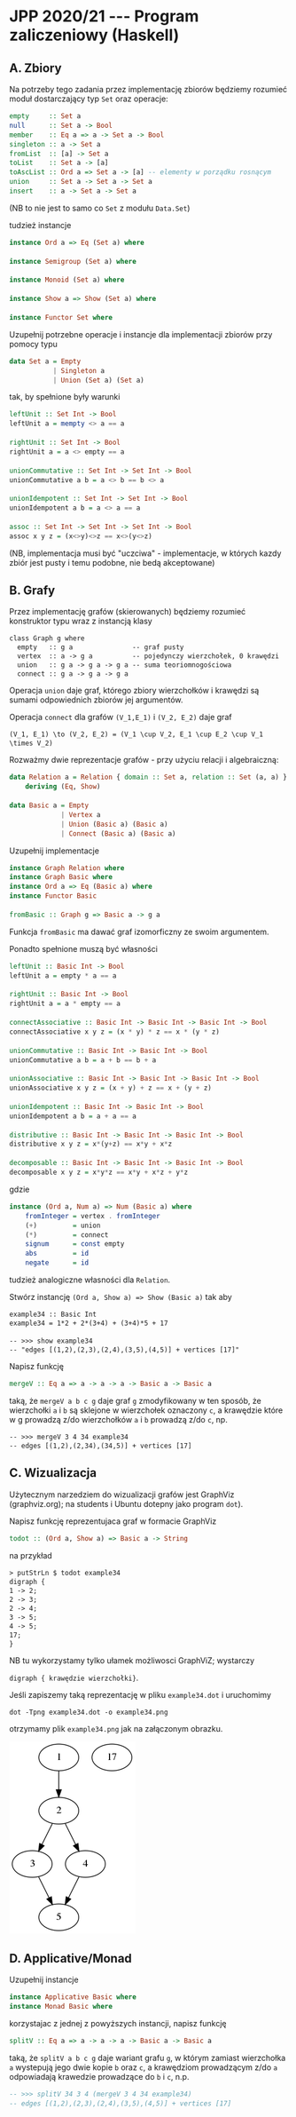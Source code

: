 # JPP 2020/21 --- Program zaliczeniowy (Haskell)

## A. Zbiory

Na potrzeby tego zadania przez implementację zbiorów będziemy rozumieć moduł dostarczający typ `Set` oraz operacje:

``` haskell
empty     :: Set a
null      :: Set a -> Bool
member    :: Eq a => a -> Set a -> Bool
singleton :: a -> Set a
fromList  :: [a] -> Set a
toList    :: Set a -> [a]
toAscList :: Ord a => Set a -> [a] -- elementy w porządku rosnącym
union     :: Set a -> Set a -> Set a
insert    :: a -> Set a -> Set a
```

(NB to nie jest to samo co `Set` z modułu `Data.Set`)

tudzież instancje

``` haskell
instance Ord a => Eq (Set a) where

instance Semigroup (Set a) where

instance Monoid (Set a) where

instance Show a => Show (Set a) where

instance Functor Set where
```

Uzupełnij potrzebne operacje i instancje dla implementacji zbiorów przy pomocy typu

``` haskell
data Set a = Empty
           | Singleton a
           | Union (Set a) (Set a)
```

tak, by spełnione były warunki

``` haskell
leftUnit :: Set Int -> Bool
leftUnit a = mempty <> a == a

rightUnit :: Set Int -> Bool
rightUnit a = a <> empty == a

unionCommutative :: Set Int -> Set Int -> Bool
unionCommutative a b = a <> b == b <> a

unionIdempotent :: Set Int -> Set Int -> Bool
unionIdempotent a b = a <> a == a

assoc :: Set Int -> Set Int -> Set Int -> Bool
assoc x y z = (x<>y)<>z == x<>(y<>z)
```

(NB, implementacja musi być "uczciwa" - implementacje, w których kazdy zbiór jest pusty i temu podobne,
 nie bedą akceptowane)


## B. Grafy

Przez implementację grafów (skierowanych) będziemy rozumieć konstruktor typu wraz z instancją klasy

```
class Graph g where
  empty   :: g a               -- graf pusty
  vertex  :: a -> g a          -- pojedynczy wierzchołek, 0 krawędzi
  union   :: g a -> g a -> g a -- suma teoriomnogościowa
  connect :: g a -> g a -> g a
```

Operacja `union` daje graf, którego zbiory wierzchołków i krawędzi są sumami odpowiednich zbiorów jej argumentów.

Operacja `connect` dla grafów `(V_1,E_1)` i `(V_2, E_2)` daje graf
```
(V_1, E_1) \to (V_2, E_2) = (V_1 \cup V_2, E_1 \cup E_2 \cup V_1 \times V_2)
```

Rozważmy dwie reprezentacje grafów - przy użyciu relacji i algebraiczną:

``` haskell
data Relation a = Relation { domain :: Set a, relation :: Set (a, a) }
    deriving (Eq, Show)

data Basic a = Empty
             | Vertex a
             | Union (Basic a) (Basic a)
             | Connect (Basic a) (Basic a)
```

Uzupełnij implementacje

``` haskell
instance Graph Relation where
instance Graph Basic where
instance Ord a => Eq (Basic a) where
instance Functor Basic

fromBasic :: Graph g => Basic a -> g a
```

Funkcja `fromBasic` ma dawać graf izomorficzny ze swoim argumentem.

Ponadto spełnione muszą być własności

``` haskell
leftUnit :: Basic Int -> Bool
leftUnit a = empty * a == a

rightUnit :: Basic Int -> Bool
rightUnit a = a * empty == a

connectAssociative :: Basic Int -> Basic Int -> Basic Int -> Bool
connectAssociative x y z = (x * y) * z == x * (y * z)

unionCommutative :: Basic Int -> Basic Int -> Bool
unionCommutative a b = a + b == b + a

unionAssociative :: Basic Int -> Basic Int -> Basic Int -> Bool
unionAssociative x y z = (x + y) + z == x + (y + z)

unionIdempotent :: Basic Int -> Basic Int -> Bool
unionIdempotent a b = a + a == a

distributive :: Basic Int -> Basic Int -> Basic Int -> Bool
distributive x y z = x*(y+z) == x*y + x*z

decomposable :: Basic Int -> Basic Int -> Basic Int -> Bool
decomposable x y z = x*y*z == x*y + x*z + y*z
```

gdzie

``` haskell
instance (Ord a, Num a) => Num (Basic a) where
    fromInteger = vertex . fromInteger
    (+)         = union
    (*)         = connect
    signum      = const empty
    abs         = id
    negate      = id
```

tudzież analogiczne własności dla `Relation`.

Stwórz instancję `(Ord a, Show a) => Show (Basic a)` tak aby

```
example34 :: Basic Int
example34 = 1*2 + 2*(3+4) + (3+4)*5 + 17

-- >>> show example34
-- "edges [(1,2),(2,3),(2,4),(3,5),(4,5)] + vertices [17]"
```

Napisz funkcję

``` haskell
mergeV :: Eq a => a -> a -> a -> Basic a -> Basic a
```

taką, że `mergeV a b c g` daje graf `g` zmodyfikowany w ten sposób, że wierzchołki
`a` i `b` są sklejone w wierzchołek oznaczony `c`,
a krawędzie które w g prowadzą z/do wierzchołków `a` i `b` prowadzą z/do `c`, np.

```
-- >>> mergeV 3 4 34 example34
-- edges [(1,2),(2,34),(34,5)] + vertices [17]
```

## C. Wizualizacja

Użytecznym narzedziem do wizualizacji grafów jest GraphViz (graphviz.org); na students i Ubuntu dotepny jako program `dot`).

Napisz funkcję reprezentujaca graf w formacie GraphViz

``` haskell
todot :: (Ord a, Show a) => Basic a -> String
```

na przykład

```
> putStrLn $ todot example34
digraph {
1 -> 2;
2 -> 3;
2 -> 4;
3 -> 5;
4 -> 5;
17;
}
```

NB tu wykorzystamy tylko ułamek możliwosci GraphViZ; wystarczy

`digraph { krawędzie wierzchołki}`.

Jeśli zapiszemy taką reprezentację w pliku `example34.dot` i uruchomimy

```
dot -Tpng example34.dot -o example34.png
```

otrzymamy plik `example34.png` jak na załączonym obrazku.

![example34.png](example34.png)


## D. Applicative/Monad

Uzupełnij instancje

``` haskell
instance Applicative Basic where
instance Monad Basic where
```

korzystajac z jednej z powyższych instancji, napisz funkcję

``` haskell
splitV :: Eq a => a -> a -> a -> Basic a -> Basic a
```

taką, że `splitV a b c g` daje wariant grafu `g`, w którym zamiast wierzchołka `a` wystepują jego dwie kopie `b` oraz `c`, a krawędziom prowadzącym z/do `a` odpowiadają krawedzie prowadzące do `b` i `c`, n.p.

``` haskell
-- >>> splitV 34 3 4 (mergeV 3 4 34 example34)
-- edges [(1,2),(2,3),(2,4),(3,5),(4,5)] + vertices [17]
```
